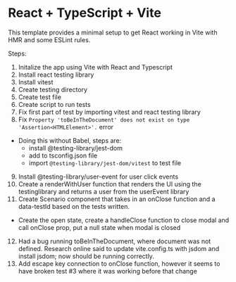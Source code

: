 # React + TypeScript + Vite

This template provides a minimal setup to get React working in Vite with HMR and some ESLint rules.

Steps: 

1. Initalize the app using Vite with React and Typescript
2. Install react testing library
3. Install vitest
4. Create testing directory
5. Create test file
6. Create script to run tests
7. Fix first part of test by importing vitest and react testing library
8. Fix ``` Property 'toBeInTheDocument' does not exist on type 'Assertion<HTMLElement>'. ``` error
  - Doing this without Babel, steps are:
    - install @testing-library/jest-dom
    - add to tsconfig.json file
    - import ```@testing-library/jest-dom/vitest``` to test file
9. Install @testing-library/user-event for user click events
10. Create a renderWithUser function that renders the UI using the testinglibrary and returns a user from the userEvent library
11. Create Scenario component that takes in an onClose function and a data-testId based on the tests written.
  - Create the open state, create a handleClose function to close modal and call onClose prop, put a null state when modal is closed
12. Had a bug running toBeInTheDocument, where document was not defined. Research online said to update vite.config.ts with jsdom and install jsdom; now should be running correctly.
13. Add escape key connection to onClose function, however it seems to have broken test #3 where it was working before that change
